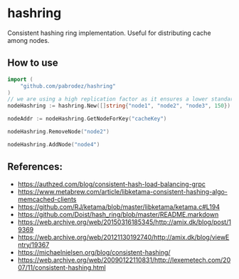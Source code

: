 # hashring
Consistent hashing ring implementation. Useful for distributing cache among nodes.
## How to use

```go
import (
    "github.com/pabrodez/hashring"
)
// we are using a high replication factor as it ensures a lower standard deviation of the distribution of keys among nodes
nodeHashring := hashring.New([]string{"node1", "node2", "node3", 150})

nodeAddr := nodeHashring.GetNodeForKey("cacheKey")

nodeHashring.RemoveNode("node2")

nodeHashring.AddNode("node4")

```

## References:
- https://authzed.com/blog/consistent-hash-load-balancing-grpc
- https://www.metabrew.com/article/libketama-consistent-hashing-algo-memcached-clients
- https://github.com/RJ/ketama/blob/master/libketama/ketama.c#L194
- https://github.com/Doist/hash_ring/blob/master/README.markdown
- https://web.archive.org/web/20150316185345/http://amix.dk/blog/post/19369
- https://web.archive.org/web/20121130192740/http://amix.dk/blog/viewEntry/19367
- https://michaelnielsen.org/blog/consistent-hashing/
- https://web.archive.org/web/20090122110831/http://lexemetech.com/2007/11/consistent-hashing.html
